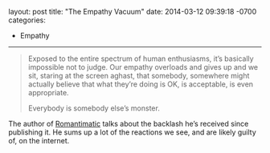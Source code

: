 layout: post
title:  "The Empathy Vacuum"
date:   2014-03-12 09:39:18 -0700
categories:
  - Empathy
---



 >  Exposed to the entire spectrum of human enthusiasms, it’s basically impossible not to judge. Our empathy overloads and gives up and we sit, staring at the screen aghast, that somebody, somewhere might actually believe that what they’re doing is OK, is acceptable, is even appropriate. 
 > 
 >  Everybody is somebody else’s monster. 

 The author of   [Romantimatic](http://romantimatic.com)   talks about the backlash he’s received since publishing it. He sums up a lot of the reactions we see, and are likely guilty of, on the internet. 
